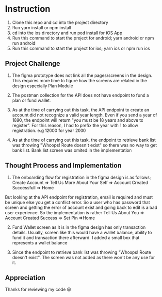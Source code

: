 # Instruction
1. Clone this repo and cd into the project directory
2. Run yarn install or npm install
3. cd into the ios directory and run pod install for iOS App
4. Run this command to start the project for android; yarn android or npm run android
4. Run this command to start the project for ios; yarn ios or npm run ios

## Project Challenge
1. The figma prototype does not link all the pages/screens in the design. This requires more time to figure how the screens are related in the design especially Plan Module

2. The postman collection for the API does not have endpoint to fund a plan or fund wallet.

3. As at the time of carrying out this task, the API endpoint to create an account did not recognize a valid year length. Even if you send a year of 1890, the endpoint will return "you must be 18 years and above to register". For this reason, I had to prefix the year with 1 to allow registration. e.g 12000 for year 2000

4. As at the time of carrying out this task, the endpoint to retrieve bank list was throwing "Whoops! Route doesn't exist" so there was no way to get bank list. Bank list screen was omited in the implementation

## Thought Process and Implementation
1. The onboarding flow for registration in the figma design is as follows; Create Account => Tell Us More About Your Self => Account Created Successfull => Home

But looking at the API endpoint for registration, email is required and must be unique else you get a conflict error. So a user who has password that screen and getting the error of account exist and going back to edit is a bad user experience. So the implementation is rather  Tell Us About You => Account Created Success => Set Pin =>Home

2. Fund Wallet screen as it is in the figma design has only transaction details. Usually, screen like this would have a wallet balance, ability to fund it and transaction there afterward. I added a small box that represents a wallet balance

3. Since the endpoint to retrieve bank list was throwing  "Whoops! Route doesn't exist". The screen was not added as there won't be any use for it.

## Appreciation
Thanks for reviewing my code 😃






